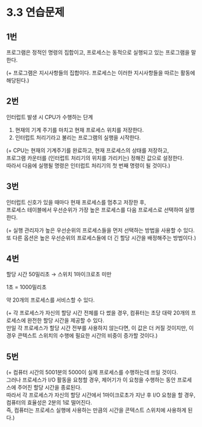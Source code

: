 # 3.3 연습문제

## 1번
프로그램은 정적인 명령의 집합이고, 프로세스는 동적으로 실행되고 있는 프로그램을 말한다. 

(+ 프로그램은 지시사항들의 집합이다. 프로세스는 이러한 지시사항들을 따르는 활동에 해당된다.)

## 2번
인터럽트 발생 시 CPU가 수행하는 단계
1. 현재의 기계 주기를 마치고 현재 프로세스 위치를 저장한다.
2. 인터럽트 처리기라고 불리는 프로그램의 실행을 시작한다.

(+ CPU는 현재의 기계주기를 완료하고, 현재 프로세스의 상태를 저장하고,  
프로그램 카운터를 (인터럽트 처리기의 위치를 가리키는) 정해진 값으로 설정한다.  
따라서 다음에 실행될 명령은 인터럽트 처리기의 첫 번째 명령이 될 것이다.)

## 3번
인터럽트 신호가 있을 때마다 현재 프로세스를 멈추고 저장한 후,  
프로세스 테이블에서 우선순위가 가장 높은 프로세스를 다음 프로세스로 선택하여 실행한다.

(+ 실행 관리자가 높은 우선순위의 프로세스들을 먼저 선택하는 방법을 사용할 수 있다.  
또 다른 옵션은 높은 우선순위의 프로세스들에 더 긴 할당 시간을 배정해주는 방법이다.)

## 4번
할당 시간 50밀리초 → 스위치 1마이크로초 미만

1초 = 1000밀리초

약 20개의 프로세스를 서비스할 수 있다.

(+ 각 프로세스가 자신의 할당 시간 전체를 다 썼을 경우, 컴퓨터는 초당 대략 20개의 프로세스에 완전한 할당 시간을 제공할 수 있다.  
만일 각 프로세스가 할당 시간 전부를 사용하지 않는다면, 이 값은 더 커질 것이지만, 이 경우 콘텍스트 스위치의 수행에 필요한 시간의 비중이 증가할 것이다.)

## 5번
(+ 컴퓨터 시간의 5001분의 5000이 실제 프로세스를 수행하는데 쓰일 것이다.  
그러나 프로세스가 I/O 활동을 요청할 경우, 제어기가 이 요청을 수행하는 동안 프로세스에 주어진 할당 시간을 종료된다.  
따라서 각 프로세스가 자신의 할당 시간에서 1마이크로초가 지난 후 I/O 요청을 할 경우, 컴퓨터의 효율성은 2분의 1로 떨어진다.  
즉, 컴퓨터는 프로세스 실행에 사용하는 만큼의 시간을 콘텍스트 스위치에 사용하게 된다.)

